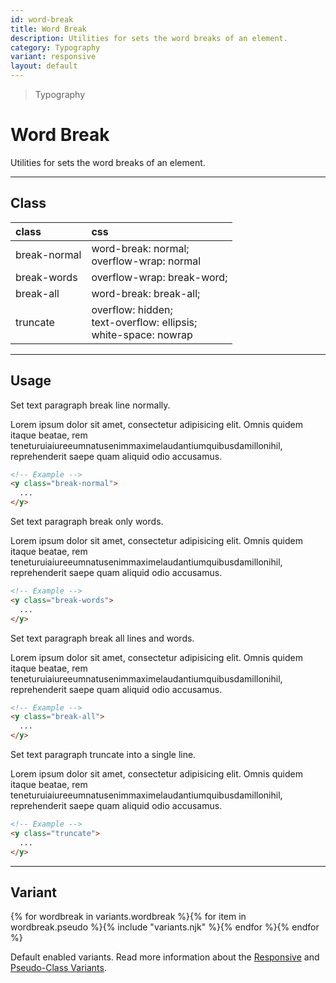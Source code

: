 ```yaml
---
id: word-break
title: Word Break
description: Utilities for sets the word breaks of an element.
category: Typography
variant: responsive
layout: default
---
```


> Typography

# Word Break

Utilities for sets the word breaks of an element.

---

## Class

| <span class="px-3 py-1 text-white (dark)text-charcoal-100 bg-charcoal-100 (dark)bg-gray-600 rounded-full">class</span> | <span class="px-3 py-1 text-white (dark)text-charcoal-100 bg-charcoal-100 (dark)bg-gray-600 rounded-full">css</span> |
|:--|:--|
| break-normal | word-break: normal; <br> overflow-wrap: normal |
| break-words | overflow-wrap: break-word; |
| break-all | word-break: break-all;
| truncate | overflow: hidden; <br> text-overflow: ellipsis; <br> white-space: nowrap |

---

## Usage

Set text paragraph break line normally.

<y class="my-2 mx-auto max-w-sm">
  <y class="p-4 bg-gray-300 break-normal">
    Lorem ipsum dolor sit amet, consectetur adipisicing elit. Omnis quidem itaque beatae, rem teneturuiaiureeumnatusenimmaximelaudantiumquibusdamillonihil, reprehenderit saepe quam aliquid odio accusamus.
  </y>
</y>

```html
<!-- Example -->
<y class="break-normal">
  ...
</y>
```

Set text paragraph break only words.

<y class="my-2 mx-auto max-w-sm">
  <y class="p-4 bg-gray-300 break-words">
    Lorem ipsum dolor sit amet, consectetur adipisicing elit. Omnis quidem itaque beatae, rem teneturuiaiureeumnatusenimmaximelaudantiumquibusdamillonihil, reprehenderit saepe quam aliquid odio accusamus.
  </y>
</y>

```html
<!-- Example -->
<y class="break-words">
  ...
</y>
```

Set text paragraph break all lines and words.

<y class="my-2 mx-auto max-w-sm">
  <y class="p-4 bg-gray-300 break-all">
    Lorem ipsum dolor sit amet, consectetur adipisicing elit. Omnis quidem itaque beatae, rem teneturuiaiureeumnatusenimmaximelaudantiumquibusdamillonihil, reprehenderit saepe quam aliquid odio accusamus.
  </y>
</y>

```html
<!-- Example -->
<y class="break-all">
  ...
</y>
```

Set text paragraph truncate into a single line.

<y class="my-2 mx-auto max-w-sm">
  <y class="p-4 bg-gray-300 truncate">
    Lorem ipsum dolor sit amet, consectetur adipisicing elit. Omnis quidem itaque beatae, rem teneturuiaiureeumnatusenimmaximelaudantiumquibusdamillonihil, reprehenderit saepe quam aliquid odio accusamus.
  </y>
</y>

```html
<!-- Example -->
<y class="truncate">
  ...
</y>
```

---

## Variant

<y class="flex flex-gap-2 flex-wrap justify-start items-center">{% for wordbreak in variants.wordbreak %}{% for item in wordbreak.pseudo %}{% include "variants.njk" %}{% endfor %}{% endfor %}</y>

Default enabled variants. Read more information about the [Responsive](/responsive) and [Pseudo-Class Variants](/pseudo-class-variants/).